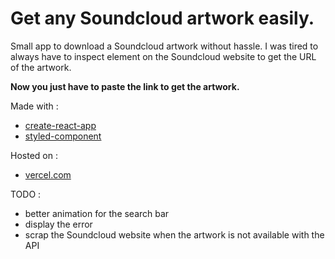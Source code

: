 # Get any Soundcloud artwork easily. 

Small app to download a Soundcloud artwork without hassle. I was tired to always have to inspect element on the Soundcloud website to get the URL of the artwork. 

**Now you just have to paste the link to get the artwork.** 

Made with : 
- [create-react-app](https://github.com/facebook/create-react-app)
- [styled-component](https://www.styled-components.com/)

Hosted on :
- [vercel.com](https://vercel.com/)

TODO :
- better animation for the search bar
- display the error
- scrap the Soundcloud website when the artwork is not available with the API 
